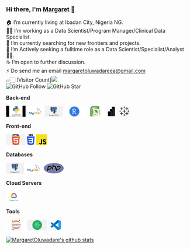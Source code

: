 ### Hi there, I'm [Margaret](https://github.com/MargaretOluwadare) 👋

🏠 I’m currently living at Ibadan City, Nigeria NG. <br/>
👨‍💻 I’m working as a Data Scientist/Program Manager/Clinical Data Specialist.<br/>
🔭 I’m currently searching for new frontiers and projects.<br/>
🌱 I’m Actively seeking a fulltime role as a Data Scientist/Specialist/Analyst 🤦‍♂.<br/>
☕️ I’m open to further discussion. <br/>
⚡ Do send me an email margaretoluwadareea@gmail.com <br/>
👉🏻 [Visitor Count]![](https://komarev.com/ghpvc/?username=MargaretOluwadare)<br/>
![GitHub Follow](https://img.shields.io/github/followers/MargaretOluwadare.svg?style=social&label=Follow)
![GitHub Star](https://img.shields.io/github/stars/MargaretOluwadare?affiliations=OWNER%2CCOLLABORATOR&style=social&label=Star)


**Back-end**

<code><img height="30" 
src="https://raw.githubusercontent.com/MargaretOluwadare/margaretOluwadare/master/images/python.png"></code>
<code><img height="30" 
src="https://raw.githubusercontent.com/MargaretOluwadare/margaretOluwadare/master/images/mysql.svg"></code>
<code><img height="30" 
src="https://raw.githubusercontent.com/MargaretOluwadare/margaretOluwadare/master/images/postgresql.png"></code>
<code><img height="30" 
src="https://raw.githubusercontent.com/MargaretOluwadare/margaretOluwadare/master/images/Rstudio.png"></code>
<code><img height="30" 
src="https://raw.githubusercontent.com/MargaretOluwadare/margaretOluwadare/master/images/excel.png"></code>
<code><img height="30" 
src="https://raw.githubusercontent.com/MargaretOluwadare/margaretOluwadare/master/images/powerbi.png"></code>
<code><img height="30" 
src="https://raw.githubusercontent.com/MargaretOluwadare/margaretOluwadare/master/images/tableau.png"></code>

**Front-end**

<code><img height="30" 
src="https://raw.githubusercontent.com/MargaretOluwadare/margaretOluwadare/master/images/html.png"></code>
<code><img height="30" 
src="https://raw.githubusercontent.com/MargaretOluwadare/margaretOluwadare/master/images/css3.png"></code>
<code><img height="30" 
src="https://raw.githubusercontent.com/MargaretOluwadare/margaretOluwadare/master/images/js.png"></code>


**Databases**

<code><img height="30" 
src="https://raw.githubusercontent.com/MargaretOluwadare/margaretOluwadare/master/images/postgresql.png"></code>
<code><img height="30" 
src="https://raw.githubusercontent.com/MargaretOluwadare/margaretOluwadare/master/images/mysql.svg"></code>
<code><img height="30" 
src="https://raw.githubusercontent.com/MargaretOluwadare/margaretOluwadare/master/images/php.svg"></code>

**Cloud Servers**

<code><img height="30" 
src="https://raw.githubusercontent.com/MargaretOluwadare/margaretOluwadare/master/images/gcloud.png"></code>


**Tools**

<code><img height="30" 
src="https://raw.githubusercontent.com/MargaretOluwadare/margaretOluwadare/master/images/jupyter.png"></code>
<code><img height="30" 
src="https://raw.githubusercontent.com/MargaretOluwadare/margaretOluwadare/master/images/atom.png"></code>
<code><img height="30" 
src="https://raw.githubusercontent.com/MargaretOluwadare/margaretOluwadare/master/images/vscode.png"></code>

[![MargaretOluwadare's github stats](https://github-readme-stats.vercel.app/api?username=MargaretOluwadare&show_icons=true&theme=merko)](https://github.com/MargaretOluwadare)

